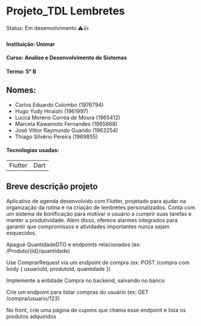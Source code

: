 <h1>Projeto_TDL Lembretes</h1>
Status: Em desenvolvimento ⚠️👍

#### Instituição: Unimar
#### Curso: Analise e Desenvolvimento de Sistemas
#### Termo: 5° B

## Nomes:
 + Carlos Eduardo Colombo (1976794)
 + Hugo Yudy Hiraishi (1961997)
 + Lucca Moreno Correa de Moura (1965412)
 + Marcela Kawamoto Fernandes (1965868)
 + José Vittor Raymundo Guarido (1963254)
 + Thiago Silvério Pereira (1969855)

#### Tecnologias usadas:

<table>
  <tr>
    <td>Flutter</td>
    <td>Dart</td>
  </tr>
</table>

## Breve descrição projeto 
Aplicativo de agenda desenvolvido com Flutter, projetado para ajudar na organização da rotina e na criação de lembretes personalizados. Conta com um sistema de bonificação para motivar o usuário a cumprir suas tarefas e manter a produtividade. Além disso, oferece alarmes integrados para garantir que compromissos e atividades importantes nunca sejam esquecidos.


Apague QuantidadeDTO e endpoints relacionados
(ex: /Produto/{id}/quantidade)

Use ComprarRequest via um endpoint de compra
(ex: POST /compra com body { usuarioId, produtoId, quantidade })

Implemente a entidade Compra no backend, salvando no banco

Crie um endpoint para listar compras do usuário
(ex: GET /compra/usuario/123)

No front, crie uma página de cupons que chama esse endpoint e lista os produtos adquiridos